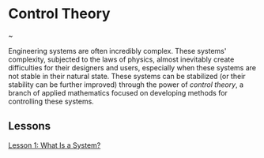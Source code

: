 # Control Theory

~

Engineering systems are often incredibly complex.  These systems' complexity, subjected to the laws of physics, almost inevitably create difficulties for their designers and users, especially when these systems are not stable in their natural state.  These systems can be stabilized (or their stability can be further improved) through the power of _control theory_, a branch of applied mathematics focused on developing methods for controlling these systems.

## Lessons

[Lesson 1: What Is a System?](control-theory/lesson-1)